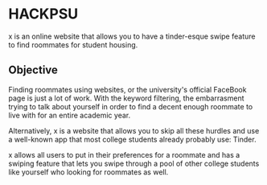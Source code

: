 # HACKPSU

x is an online website that allows you to have a tinder-esque swipe feature to find roommates for student housing. 

## Objective

Finding roommates using websites, or the university's official FaceBook page is just a lot of work. With the keyword filtering, the embarrasment trying to talk about yourself in order to find a decent enough roommate to live with for an entire academic year. 

Alternatively, x is a website that allows you to skip all these hurdles and use a well-known app that most college students already probably use: Tinder. 

x allows all users to put in their preferences for a roommate and has a swiping feature that lets you swipe through a pool of other college students like yourself who looking for roommates as well. 
